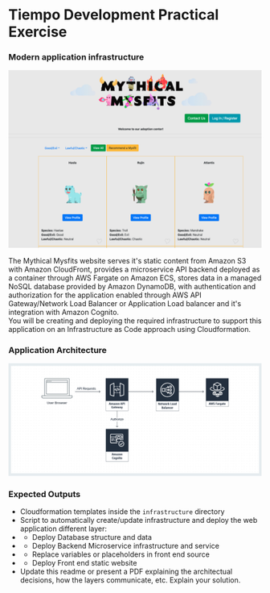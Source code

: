 # Tiempo Development Practical Exercise

### Modern application infrastructure

![mysfits-welcome](mysfits-screenshot.png)


The Mythical Mysfits website serves it's static content from Amazon S3 with Amazon CloudFront, provides a microservice API backend deployed as a container through AWS Fargate on Amazon ECS, stores data in a managed NoSQL database provided by Amazon DynamoDB, with authentication and authorization for the application enabled through AWS API Gateway/Network Load Balancer or Application Load balancer and it's integration with Amazon Cognito.  
You will be creating and deploying the required infrastructure to support this application on an Infrastructure as Code approach using Cloudformation.

### Application Architecture

![Application Architecture](architecture.png)


### Expected Outputs

* Cloudformation templates inside the `infrastructure` directory
* Script to automatically create/update infrastructure and deploy the web application different layer:
* * Deploy Database structure and data
* * Deploy Backend Microservice infrastructure and service
* * Replace variables or placeholders in front end source
* * Deploy Front end static website
* Update this readme or present a PDF explaining the architectual decisions, how the layers communicate, etc. Explain your solution.